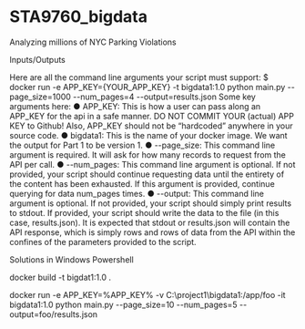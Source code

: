 # STA9760_bigdata
Analyzing millions of NYC Parking Violations


Inputs/Outputs

Here are all the command line arguments your script must support:
$ docker run -e APP_KEY={YOUR_APP_KEY} -t bigdata1:1.0 python main.py --page_size=1000 --num_pages=4 --output=results.json
Some key arguments here:
●	 APP_KEY: This is how a user can pass along an APP_KEY for the api in a safe manner. DO NOT COMMIT YOUR (actual) APP KEY to Github! Also, APP_KEY should not be “hardcoded” anywhere in your source code.
●	bigdata1: This is the name of your docker image. We want the output for Part 1 to be version 1.
●	--page_size: This command line argument is required. It will ask for how many records to request from the API per call.
●	--num_pages: This command line argument is optional. If not provided, your script should continue requesting data until the entirety of the content has been exhausted. If this argument is provided, continue querying for data num_pages times.
●	--output: This command line argument is optional. If not provided, your script should simply print results to stdout. If provided, your script should write the data to the file (in this case, results.json).
It is expected that stdout or results.json will contain the API response, which is simply rows and rows of data from the API within the confines of the parameters provided to the script.


Solutions in Windows Powershell

docker build -t bigdat1:1.0 .

docker run -e APP_KEY=%APP_KEY% -v C:\project1\bigdata1:/app/foo -it bigdata1:1.0 python main.py --page_size=10 --num_pages=5 --output=foo/results.json


